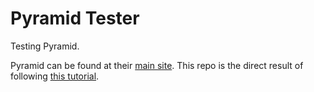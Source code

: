 # Pyramid Tester
Testing Pyramid.

Pyramid can be found at their [main site](https://trypyramid.com/).
This repo is the direct result of following [this tutorial](https://docs.pylonsproject.org/projects/pyramid/en/latest/quick_tutorial/index.html).